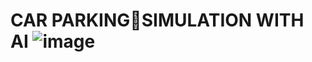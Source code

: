 # CAR PARKINGSIMULATION WITH AI    ![image](https://user-images.githubusercontent.com/86157611/195060489-eb1d28d1-94e1-44f2-975a-c9d37d4bafba.png)

